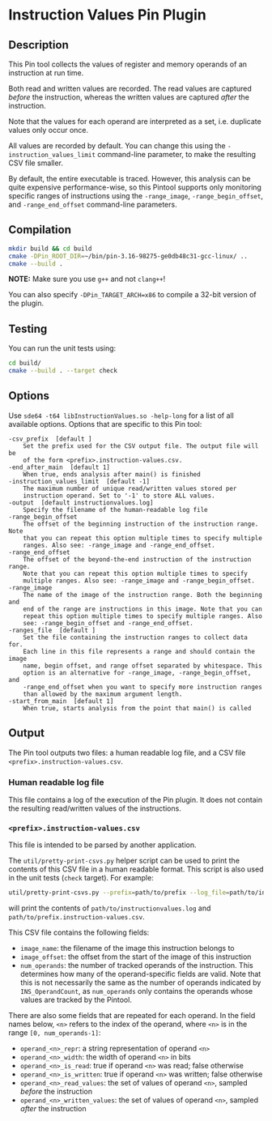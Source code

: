 # Instruction Values Pin Plugin

## Description

This Pin tool collects the values of register and memory operands of an instruction at run time.

Both read and written values are recorded.
The read values are captured _before_ the instruction, whereas the written values are captured _after_ the instruction.

Note that the values for each operand are interpreted as a set, i.e. duplicate values only occur once.

All values are recorded by default.
You can change this using the `-instruction_values_limit` command-line parameter, to make the resulting CSV file smaller.

By default, the entire executable is traced.
However, this analysis can be quite expensive performance-wise, so this Pintool supports only monitoring specific ranges of instructions using the `-range_image`, `-range_begin_offset`, and `-range_end_offset` command-line parameters.

## Compilation

```bash
mkdir build && cd build
cmake -DPin_ROOT_DIR=~/bin/pin-3.16-98275-ge0db48c31-gcc-linux/ ..
cmake --build .
```

**NOTE:** Make sure you use `g++` and not `clang++`!

You can also specify `-DPin_TARGET_ARCH=x86` to compile a 32-bit version of the plugin.

## Testing

You can run the unit tests using:

```bash
cd build/
cmake --build . --target check
```

## Options

Use `sde64 -t64 libInstructionValues.so -help-long` for a list of all available options.
Options that are specific to this Pin tool:

```
-csv_prefix  [default ]
	Set the prefix used for the CSV output file. The output file will be
	of the form <prefix>.instruction-values.csv.
-end_after_main  [default 1]
	When true, ends analysis after main() is finished
-instruction_values_limit  [default -1]
	The maximum number of unique read/written values stored per
	instruction operand. Set to '-1' to store ALL values.
-output  [default instructionvalues.log]
	Specify the filename of the human-readable log file
-range_begin_offset
	The offset of the beginning instruction of the instruction range. Note
	that you can repeat this option multiple times to specify multiple
	ranges. Also see: -range_image and -range_end_offset.
-range_end_offset
	The offset of the beyond-the-end instruction of the instruction range.
	Note that you can repeat this option multiple times to specify
	multiple ranges. Also see: -range_image and -range_begin_offset.
-range_image
	The name of the image of the instruction range. Both the beginning and
	end of the range are instructions in this image. Note that you can
	repeat this option multiple times to specify multiple ranges. Also
	see: -range_begin_offset and -range_end_offset.
-ranges_file  [default ]
	Set the file containing the instruction ranges to collect data for.
	Each line in this file represents a range and should contain the image
	name, begin offset, and range offset separated by whitespace. This
	option is an alternative for -range_image, -range_begin_offset, and
	-range_end_offset when you want to specify more instruction ranges
	than allowed by the maximum argument length.
-start_from_main  [default 1]
	When true, starts analysis from the point that main() is called
```

## Output

The Pin tool outputs two files: a human readable log file, and a CSV file `<prefix>.instruction-values.csv`.

### Human readable log file

This file contains a log of the execution of the Pin plugin.
It does not contain the resulting read/written values of the instructions.

### `<prefix>.instruction-values.csv`

This file is intended to be parsed by another application.

The `util/pretty-print-csvs.py` helper script can be used to print the contents of this CSV file in a human readable format.
This script is also used in the unit tests (`check` target).
For example:
```bash
util/pretty-print-csvs.py --prefix=path/to/prefix --log_file=path/to/instructionvalues.log
```
will print the contents of `path/to/instructionvalues.log` and `path/to/prefix.instruction-values.csv`.

This CSV file contains the following fields:
- `image_name`: the filename of the image this instruction belongs to
- `image_offset`: the offset from the start of the image of this instruction
- `num_operands`: the number of tracked operands of the instruction. This determines how many of the operand-specific fields are valid. Note that this is not necessarily the same as the number of operands indicated by `INS_OperandCount`, as `num_operands` only contains the operands whose values are tracked by the Pintool.

There are also some fields that are repeated for each operand.
In the field names below, `<n>` refers to the index of the operand, where `<n>` is in the range `[0, num_operands-1]`:
- `operand_<n>_repr`: a string representation of operand `<n>`
- `operand_<n>_width`: the width of operand `<n>` in bits
- `operand_<n>_is_read`: true if operand `<n>` was read; false otherwise
- `operand_<n>_is_written`: true if operand `<n>` was written; false otherwise
- `operand_<n>_read_values`: the set of values of operand `<n>`, sampled _before_ the instruction
- `operand_<n>_written_values`: the set of values of operand `<n>`, sampled _after_ the instruction
